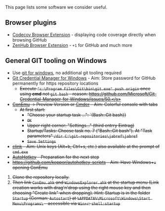 This page lists some software we consider useful.

## Browser plugins
* [Codecov Browser Extension](https://github.com/codecov/browser-extension) - displaying code coverage directly when browsing GitHub
* [ZenHub Browser Extension](https://www.zenhub.io/) - `+1` for GitHub and much more

## General GIT tooling on Windows

* Use [git for windows](https://git-for-windows.github.io/), no additional git tooling required
* [Git Credential Manager for Windows](https://github.com/Microsoft/Git-Credential-Manager-for-Windows) - Aim: Store password for GitHub permanently for https repository locations
  * <s>Execute `"c:\Program Files\Git\bin\git.exe" push origin` once using **cmd** not `git bash` - reason: https://github.com/Microsoft/Git-Credential-Manager-for-Windows/issues/50.</s>
* [ConEmu](http://conemu.github.io/) -> Preview Version or [Cmder](http://cmder.net/) - Aim: Colorful console with tabs
  * At first start:
    * "Choose your startup task ...": `{Bash::Git bash}}
    * `OK`
    * Upper right corner: "Settings..." (third entrry Eintrag)
    * Startup/Tasks: Choose task no. 7 ("Bash::Git bash"). At "Task parameters" `/dir C:\git-repositories\jabref\jabref`
    * `Save Settings`
* [clink](http://mridgers.github.io/clink/) - Aim: Unix keys (Alt+b, Ctrl+s, etc.) also available at the prompt of `cmd.exe`
* [AutoHotkey](http://autohotkey.com/) - Preparation for the next step
* https://github.com/koppor/autohotkey-scripts - Aim: Have Windows+`v` opening ConEmu
 1. Clone the repository locally.
 2. Then link `ConEmu.ahk` and `WindowsExplorer.ahk` at the startup menu (Link creation works with drag'n'drop using the right mouse key and then choosing "Create link" when dropping). Hint: Startup is in the folder `Startup` (German: `Autostart`) at `%APPDATA%\Microsoft\Windows\Start Menu\Programs\` - accessible via `Win+r`: `shell:startup`
